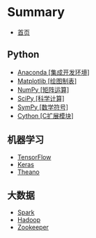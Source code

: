 # Summary

* [首页](README.md)

## Python

* [Anaconda \[集成开发环境\]](/Python/anaconda.md)
* [Matplotlib \[绘图制表\]](/Python/matplotlib.md)
* [NumPy \[矩阵运算\]](/Python/numpy.md)
* [SciPy \[科学计算\]](/Python/scipy.md)
* [SymPy \[数学符号\]](/Python/sympy.md)
* [Cython \[C扩展模块\]](/Python/cython.md)

## 机器学习

* [TensorFlow](/机器学习/tensorflow.md)
* [Keras](/机器学习/keras.md)
* [Theano](/机器学习/theano.md)

## 大数据

* [Spark](/大数据/spark.md)
* [Hadoop](/大数据/hadoop.md)
* [Zookeeper](/大数据/zookeeper.md)



